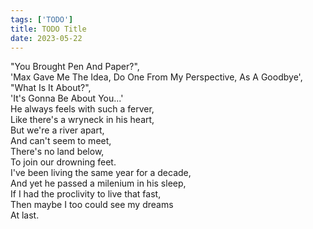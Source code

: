 ```yaml
---
tags: ['TODO']
title: TODO Title
date: 2023-05-22
---
```


"You Brought Pen And Paper?",  
'Max Gave Me The Idea, Do One From My Perspective, As A Goodbye',  
"What Is It About?",  
'It's Gonna Be About You...'  
He always feels with such a ferver,  
Like there's a wryneck in his heart,  
But we're a river apart,  
And can't seem to meet,  
There's no land below,  
To join our drowning feet.  
I've been living the same year for a decade,  
And yet he passed a milenium in his sleep,  
If I had the proclivity to live that fast,  
Then maybe I too could see my dreams  
At last.  
